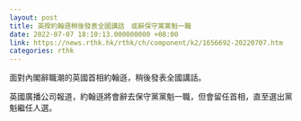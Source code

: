 ```yaml
---
layout: post
title: 英揆約翰遜稍後發表全國講話　或辭保守黨黨魁一職
date: 2022-07-07 18:10:13.000000000 +08:00
link: https://news.rthk.hk/rthk/ch/component/k2/1656692-20220707.htm
categories: rthk
---
```


面對內閣辭職潮的英國首相約翰遜，稍後發表全國講話。

英國廣播公司報道，約翰遜將會辭去保守黨黨魁一職，但會留任首相，直至選出黨魁繼任人選。
